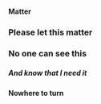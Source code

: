 #### Matter
### Please let this matter
### No one can see this
##### And know that I need it
#### Nowhere to turn
